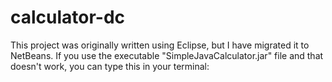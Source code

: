 # calculator-dc
 This project was originally written using Eclipse, but I have migrated it to NetBeans.  If you use the executable "SimpleJavaCalculator.jar" file and that doesn't work, you can type this in your terminal:
